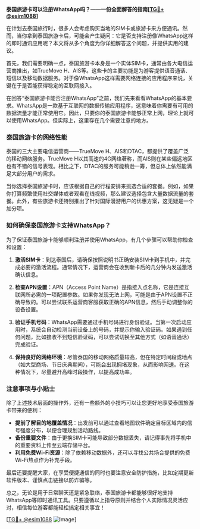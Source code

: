 **泰国旅游卡可以注册WhatsApp吗？——一份全面解答的指南[[TG💪+ @esim1088](https://t.me/s/esim1088)]**

在计划去泰国旅行时，很多人会考虑购买当地的SIM卡或旅游卡来方便通讯。然而，当你拿到泰国旅游卡后，可能会产生疑问：它是否支持注册像WhatsApp这样的即时通讯应用呢？本文将从多个角度为你详细解答这个问题，并提供实用的建议。

首先，我们需要明确一点，泰国旅游卡本身是一个实体SIM卡，通常由各大电信运营商推出，如TrueMove H、AIS等。这些卡的主要功能是为游客提供语音通话、短信以及移动数据服务。对于像WhatsApp这样需要网络连接的应用程序来说，关键在于是否能获得稳定的互联网接入。

在回答“泰国旅游卡能否注册WhatsApp”之前，我们先来看看WhatsApp的基本要求。WhatsApp是一款基于互联网的数据传输应用程序，这意味着你需要有可用的数据流量才能正常使用它。因此，只要你的泰国旅游卡能够正常上网，理论上就可以使用WhatsApp。但实际上，这里存在几个需要注意的地方。

### 泰国旅游卡的网络性能

泰国的三大主要电信运营商——TrueMove H、AIS和DTAC，都提供了覆盖广泛的移动网络服务。TrueMove H以其高速的4G网络著称，而AIS则在某些偏远地区也有不错的信号表现。相比之下，DTAC的服务可能稍逊一筹，但总体上依然能满足大部分用户的需求。

当你选择泰国旅游卡时，应该根据自己的行程安排来挑选合适的套餐。例如，如果你打算频繁使用社交媒体或者观看在线视频，那么建议选择包含大量数据流量的套餐。此外，有些旅游卡还特别推出了针对国际漫游用户的优惠方案，这无疑是一个加分项。

### 如何确保泰国旅游卡支持WhatsApp？

为了保证泰国旅游卡能够顺利注册并使用WhatsApp，有几个步骤可以帮助你检查和设置：

1. **激活SIM卡**：到达泰国后，请确保按照说明书正确安装SIM卡到手机中，并完成必要的激活流程。通常情况下，运营商会在收到新卡后的几分钟内发送激活确认信息。
   
2. **检查APN设置**：APN（Access Point Name）是指接入点名称，它是连接互联网所必需的一项配置参数。如果你发现无法上网，可能是由于APN设置不正确导致的。可以尝试联系运营商客服获取正确的APN信息，然后手动调整你的设备设置。

3. **验证手机号码**：WhatsApp需要通过手机号码进行身份验证。当第一次启动应用时，系统会自动检测当前设备上的号码，并提示你输入验证码。如果遇到任何问题，比如接收不到短信验证码，可以尝试切换至其他方式（如语音通话）完成验证。

4. **保持良好的网络环境**：尽管泰国的移动网络质量较高，但在特定时间段或地点（如大型商场、节日庆典期间），可能会出现拥堵现象，从而影响网速。在这种情况下，尽量避开高峰时段操作，以提高成功率。

### 注意事项与小贴士

除了上述技术层面的操作外，还有一些额外的小技巧可以让您更好地享受泰国旅游卡带来的便利：

- **提前了解目的地覆盖情况**：出发前可以通过查看地图软件确定目标区域内的信号强度分布，以便合理规划活动路线。
- **备份重要文件**：由于更换SIM卡可能导致部分数据丢失，请记得事先将手机中的重要资料上传至云端存储平台。
- **利用免费Wi-Fi资源**：除了依赖移动数据外，还可以寻找公共场合提供的免费Wi-Fi热点作为补充手段。

最后还要提醒大家，在享受便捷通信的同时也要注意安全防护措施，比如定期更新软件版本、谨慎点击链接以防诈骗等。

总之，无论是用于日常聊天还是紧急联络，泰国旅游卡都能够很好地支持WhatsApp等即时通讯工具。只要遵循以上指导原则并结合个人实际情况灵活应对，相信每位游客都能轻松搞定相关事宜！

[[TG💪+ @esim1088](https://t.me/s/esim1088) ![Image](https://i.postimg.cc/4NQfJmqS/Snipaste-2025-05-13-00-14-12.png)]